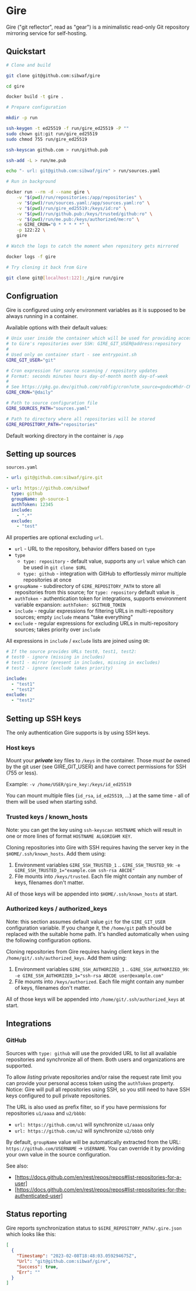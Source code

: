 # Gire

Gire ("git reflector", read as "gear") is a minimalistic read-only Git repository mirroring service for self-hosting.

## Quickstart

```sh
# Clone and build

git clone git@github.com:sibwaf/gire

cd gire

docker build -t gire .

# Prepare configuration

mkdir -p run

ssh-keygen -t ed25519 -f run/gire_ed25519 -P ""
sudo chown git:git run/gire_ed25519
sudo chmod 755 run/gire_ed25519

ssh-keyscan github.com > run/github.pub

ssh-add -L > run/me.pub

echo "- url: git@github.com:sibwaf/gire" > run/sources.yaml

# Run in background

docker run --rm -d --name gire \
    -v "$(pwd)/run/repositories:/app/repositories" \
    -v "$(pwd)/run/sources.yaml:/app/sources.yaml:ro" \
    -v "$(pwd)/run/gire_ed25519:/keys/id:ro" \
    -v "$(pwd)/run/github.pub:/keys/trusted/github:ro" \
    -v "$(pwd)/run/me.pub:/keys/authorized/me:ro" \
    -e GIRE_CRON="0 * * * * *" \
    -p 122:22 \
    gire

# Watch the logs to catch the moment when repository gets mirrored

docker logs -f gire

# Try cloning it back from Gire

git clone git@[localhost:122]:_/gire run/gire
```

## Configruation

Gire is configured using only environment variables as it is supposed to be always running in a container.

Available options with their default values:
```sh
# Unix user inside the container which will be used for providing access
# to Gire's repositories over SSH: GIRE_GIT_USER@address:repository
#
# Used only on container start - see entrypoint.sh
GIRE_GIT_USER="git"

# Cron expression for source scanning / repository updates
# Format: seconds minutes hours day-of-month month day-of-week
#
# See https://pkg.go.dev/github.com/robfig/cron?utm_source=godoc#hdr-CRON_Expression_Format
GIRE_CRON="@daily"

# Path to source configuration file
GIRE_SOURCES_PATH="sources.yaml"

# Path to directory where all repositories will be stored
GIRE_REPOSITORY_PATH="repositories"
```

Default working directory in the container is `/app`

## Setting up sources

`sources.yaml`
```yaml
- url: git@github.com:sibwaf/gire.git

- url: https://github.com/sibwaf
  type: github
  groupName: gh-source-1
  authToken: 12345
  include:
    - ".*"
  exclude:
    - "test"
```

All properties are optional excluding `url`.

- `url` - URL to the repository, behavior differs based on `type`
- `type`
  - `type: repository` - default value, supports any `url` value which can be used in `git clone $URL`
  - `type: github` - integration with GitHub to effortlessly mirror multiple repositories at once
- `groupName` - subdirectory of `GIRE_REPOSITORY_PATH` to store all repositories from this source; for `type: repository` default value is `_`
- `authToken` - authentication token for integrations, supports environment variable expansion: `authToken: $GITHUB_TOKEN`
- `include` - regular expressions for filtering URLs in multi-repository sources; empty `include` means "take everything"
- `exclude` - regular expressions for excluding URLs in multi-repository sources; takes priority over `include`

All expressions in `include` / `exclude` lists are joined using `OR`:
```yaml
# If the source provides URLs test0, test1, test2:
# test0 - ignore (missing in includes)
# test1 - mirror (present in includes, missing in excludes)
# test2 - ignore (exclude takes priority)

include:
  - "test1"
  - "test2"
exclude:
  - "test2"
```

## Setting up SSH keys

The only authentication Gire supports is by using SSH keys.

### Host keys

Mount your ***private*** key files to `/keys` in the container. Those *must be* owned by the git user (see GIRE_GIT_USER) and have correct permissions for SSH (755 or less).

Example: `-v /home/USER/gire_key:/keys/id_ed25519`

You can mount multiple files (`id_rsa`, `id_ed25519`, ...) at the same time - all of them will be used when starting sshd.

### Trusted keys / known_hosts

Note: you can get the key using `ssh-keyscan HOSTNAME` which will result in one or more lines of format `HOSTNAME ALGORIGHM KEY`.

Cloning repositories into Gire with SSH requires having the server key in the `$HOME/.ssh/known_hosts`. Add them using:
1. Environment variables `GIRE_SSH_TRUSTED_1` .. `GIRE_SSH_TRUSTED_99`: `-e GIRE_SSH_TRUSTED_1="example.com ssh-rsa ABCDE"`
2. File mounts into `/keys/trusted`. Each file might contain any number of keys, filenames don't matter.

All of those keys will be appended into `$HOME/.ssh/known_hosts` at start.

### Authorized keys / authorized_keys

Note: this section assumes default value `git` for the `GIRE_GIT_USER` configuration variable. If you change it, the `/home/git` path should be replaced with the suitable home path. It's handled automatically when using the following configuration options.

Cloning repositories from Gire requires having client keys in the `/home/git/.ssh/authorized_keys`. Add them using:
1. Environment variables `GIRE_SSH_AUTHORIZED_1` .. `GIRE_SSH_AUTHORIZED_99`: `-e GIRE_SSH_AUTHORIZED_1="ssh-rsa ABCDE user@example.com"`
2. File mounts into `/keys/authorized`. Each file might contain any number of keys, filenames don't matter.

All of those keys will be appended into `/home/git/.ssh/authorized_keys` at start.

## Integrations

### GitHub

Sources with `type: github` will use the provided URL to list all available repositories and synchronize all of them. Both users and organizations are supported.

To allow *listing* private repositories and/or raise the request rate limit you can provide your personal access token using the `authToken` property. Notice: Gire will pull all repositories using SSH, so you still need to have SSH keys configured to pull private repositories.

The URL is also used as prefix filter, so if you have permissions for repositories `u1/aaaa` and `u2/bbbb`:
- `url: https://github.com/u1` will synchronize `u1/aaaa` only
- `url: https://github.com/u2` will synchronize `u2/bbbb` only

By default, `groupName` value will be automatically extracted from the URL: `https://github.com/USERNAME` -> `USERNAME`. You can override it by providing your own value in the source configuration.

See also:
- [https://docs.github.com/en/rest/repos/repos#list-repositories-for-a-user]
- [https://docs.github.com/en/rest/repos/repos#list-repositories-for-the-authenticated-user]

## Status reporting

Gire reports synchronization status to `$GIRE_REPOSITORY_PATH/.gire.json` which looks like this:

```json
[
  {
    "Timestamp": "2023-02-08T18:48:03.059294675Z",
    "Url": "git@github.com:sibwaf/gire",
    "Success": true,
    "Err": ""
  }
]
```
